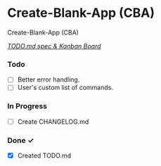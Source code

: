 # Create-Blank-App (CBA)

Create-Blank-App (CBA)

<em>[TODO.md spec & Kanban Board](https://bit.ly/3fCwKfM)</em>

### Todo

- [ ] Better error handling.
- [ ] User's custom list of commands.

### In Progress

- [ ] Create CHANGELOG.md

### Done ✓

- [x] Created TODO.md
